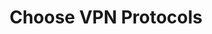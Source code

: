 ---
sidebar_position: 3
title: "Choose VPN Protocols"
sidebar_label: "Choose VPN Protocols"
description: "Select VPN technologies for Debian systems - compare VPN protocols, evaluate security options, choose encryption methods, and optimize protocol performance."
keywords:
  - "debian vpn protocols"
  - "vpn technologies"
  - "protocol comparison"
  - "encryption methods"
  - "protocol selection"
tags:
  - debian
  - vpn-protocols
  - vpn-technologies
  - protocol-comparison
  - encryption-methods
slug: /linux/debian/network/vpn-setup/choose-vpn-protocols
---